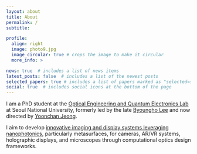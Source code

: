 ```yaml
---
layout: about
title: About
permalink: /
subtitle: 

profile:
  align: right
  image: photo9.jpg
  image_circular: true # crops the image to make it circular
  more_info: >

news: true  # includes a list of news items
latest_posts: false  # includes a list of the newest posts
selected_papers: true # includes a list of papers marked as "selected={true}"
social: true  # includes social icons at the bottom of the page
---
```


I am a PhD student at the [Optical Engineering and Quantum Electronics Lab](http://oeqelab.snu.ac.kr/) at Seoul National University, formerly led by the late [Byoungho Lee](https://scholar.google.com/citations?hl=en&user=VExwDP4AAAAJ) and now directed by [Yoonchan Jeong](http://oeqelab.snu.ac.kr/PROFJ). 

I aim to develop [innovative imaging and display systems leveraging nanophotonics](), particularly metasurfaces, for cameras, AR/VR systems, holographic displays, and microscopes through computational optics design frameworks.